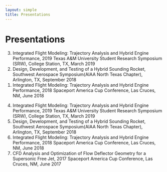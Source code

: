 ```yaml
---
layout: simple
title: Presentations
---
```


<style>
.hero-body .column {
	margin-bottom: 180px;
}

.hero-body .tagline {
	font-size: 18px;
	margin-top: 5px;
}
</style>

# Presentations

<ol reversed>
  <li>Integrated Flight Modeling: Trajectory Analysis and Hybrid Engine Performance, 2019 Texas A&M University Student Research Symposium (SRW), College Station, TX, March 2019</li>
  <li>Design, Development, and Testing of a Hybrid Sounding Rocket, Southwest Aerospace Symposium(AIAA North Texas Chapter), Arlington, TX, September 2018</li>
  <li>Integrated Flight Modeling: Trajectory Analysis and Hybrid Engine Performance, 2018 Spaceport America Cup Conference, Las Cruces, NM, June 2018</li>
</ol>

4. Integrated Flight Modeling: Trajectory Analysis and Hybrid Engine Performance, 2019 Texas A&M University Student Research Symposium (SRW), College Station, TX, March 2019
3. Design, Development, and Testing of a Hybrid Sounding Rocket, Southwest Aerospace Symposium(AIAA North Texas Chapter), Arlington, TX, September 2018
2. Integrated Flight Modeling: Trajectory Analysis and Hybrid Engine Performance, 2018 Spaceport America Cup Conference, Las Cruces, NM, June 2018
1. CFD Analysis and Optimization of Flow Deflector Geometry for a Supersonic Free Jet, 2017 Spaceport America Cup Conference, Las Cruces, NM, June 2017
